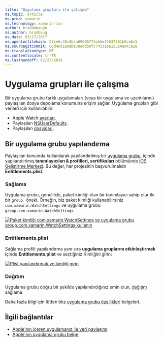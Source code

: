 ```yaml
---
title: "Uygulama grupları ile çalışma"
ms.topic: article
ms.prod: xamarin
ms.technology: xamarin-ios
author: bradumbaugh
ms.author: brumbaug
ms.date: 03/17/2017
ms.openlocfilehash: 27ce6c48c5bca69605773eb5ef5637201b9ce6c5
ms.sourcegitcommit: 6cd40d190abe38edd50fc74331be15324a845a28
ms.translationtype: MT
ms.contentlocale: tr-TR
ms.lasthandoff: 02/27/2018
---
```

# <a name="working-with-app-groups"></a>Uygulama grupları ile çalışma


Bir uygulama grubu farklı uygulamaları (veya bir uygulama ve uzantılarını) paylaşılan dosya depolama konumuna erişim sağlar. Uygulama grupları gibi verileri için kullanılabilir:

- Apple Watch [ayarları](~/ios/watchos/app-fundamentals/settings.md).
- Paylaşılan [NSUserDefaults](~/ios/watchos/app-fundamentals/parent-app.md#nsuserdefaults).
- Paylaşılan [dosyaları](~/ios/watchos/app-fundamentals/parent-app.md#files).

## <a name="configure-an-app-group"></a>Bir uygulama grubu yapılandırma

Paylaşılan konumda kullanılarak yapılandırılmış bir [uygulama grubu](https://developer.apple.com/library/ios/documentation/Miscellaneous/Reference/EntitlementKeyReference/Chapters/EnablingAppSandbox.html#//apple_ref/doc/uid/TP40011195-CH4-SW19), içinde yapılandırılmış **tanımlayıcıları & profilleri, sertifikaları** bölümünde [iOS Geliştirme Merkezi](https://developer.apple.com/devcenter/ios/). Bu değer, her projesinin başvurulmalıdır **Entitlements.plist**.

### <a name="provisioning"></a>Sağlama

Uygulama grubu, genellikle, paket kimliği olan bir tanımlayıcı sahip olur ile bir `group.` öneki. Örneğin, biz paket kimliği kullanabilirsiniz `com.xamarin.WatchSettings` ve uygulama grubu `group.com.xamarin.WatchSettings`.

[ ![](app-groups-images/app-group-sml.png "Paket kimliği com.xamarin.WatchSettings ve uygulama grubu group.com.xamarin.WatchSettings kullanın")](app-groups-images/app-group.png)

### <a name="entitlementsplist"></a>Entitlements.plist

Sağlama profili yapılandırma yanı sıra **uygulama gruplarını etkinleştirmek** içinde **Entitlements.plist** ve seçtiğiniz Kimliğini girin:

[ ![](app-groups-images/entitlements-sml.png "Plist yapılandırmak ve kimliği girin")](app-groups-images/entitlements.png)


### <a name="deployment"></a>Dağıtım

Uygulama grubu doğru bir şekilde yapılandırdığınız emin olun, [dağıtım](~/ios/watchos/deploy-test/index.md#app-groups) sağlama.


Daha fazla bilgi için lütfen bkz [uygulama grubu özellikleri](~/ios/deploy-test/provisioning/capabilities/app-groups-capabilities.md) belgeleri.


## <a name="related-links"></a>İlgili bağlantılar

- [Apple'nın içeren uygulamanız ile veri paylaşımı](https://developer.apple.com/library/ios/documentation/General/Conceptual/ExtensibilityPG/ExtensionScenarios.html)
- [Apple'nın uygulama grubu belge](https://developer.apple.com/library/ios/documentation/Miscellaneous/Reference/EntitlementKeyReference/Chapters/EnablingAppSandbox.html#//apple_ref/doc/uid/TP40011195-CH4-SW19)
